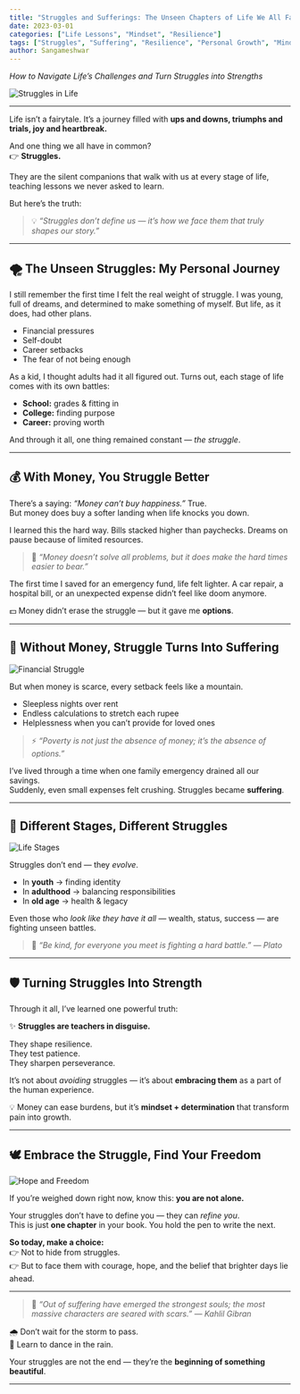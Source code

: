 ```yaml
---
title: "Struggles and Sufferings: The Unseen Chapters of Life We All Face"
date: 2023-03-01
categories: ["Life Lessons", "Mindset", "Resilience"]
tags: ["Struggles", "Suffering", "Resilience", "Personal Growth", "Mindset", "Life Journey"]
author: Sangameshwar
---
```



*How to Navigate Life’s Challenges and Turn Struggles into Strengths*

![Struggles in Life](https://cdn-images-1.medium.com/max/800/1*k1t5f0hopgLAUBDdpJfIhA.png)

---

Life isn’t a fairytale. It’s a journey filled with **ups and downs, triumphs and trials, joy and heartbreak.**

And one thing we all have in common?  
👉 **Struggles.**

They are the silent companions that walk with us at every stage of life, teaching lessons we never asked to learn.

But here’s the truth:

> 💡 *“Struggles don’t define us — it’s how we face them that truly shapes our story.”*

---

## 🌪️ The Unseen Struggles: My Personal Journey

I still remember the first time I felt the real weight of struggle. I was young, full of dreams, and determined to make something of myself. But life, as it does, had other plans.

- Financial pressures
- Self-doubt
- Career setbacks
- The fear of not being enough

As a kid, I thought adults had it all figured out. Turns out, each stage of life comes with its own battles:

- **School:** grades & fitting in
- **College:** finding purpose
- **Career:** proving worth

And through it all, one thing remained constant — *the struggle*.

---

## 💰 With Money, You Struggle Better

There’s a saying: *“Money can’t buy happiness.”* True.  
But money does buy a softer landing when life knocks you down.

I learned this the hard way. Bills stacked higher than paychecks. Dreams on pause because of limited resources.

> 💭 *“Money doesn’t solve all problems, but it does make the hard times easier to bear.”*

The first time I saved for an emergency fund, life felt lighter. A car repair, a hospital bill, or an unexpected expense didn’t feel like doom anymore.

💵 Money didn’t erase the struggle — but it gave me **options**.

---

## 🚫 Without Money, Struggle Turns Into Suffering

![Financial Struggle](https://cdn-images-1.medium.com/max/800/1*SnEx6QaRoMwqCtRtvtCPCw.png)

But when money is scarce, every setback feels like a mountain.

- Sleepless nights over rent
- Endless calculations to stretch each rupee
- Helplessness when you can’t provide for loved ones

> ⚡ *“Poverty is not just the absence of money; it’s the absence of options.”*

I’ve lived through a time when one family emergency drained all our savings.  
Suddenly, even small expenses felt crushing. Struggles became **suffering**.

---

## 🔄 Different Stages, Different Struggles

![Life Stages](https://cdn-images-1.medium.com/max/800/1*0-cdIdHw40Dmc_5xZ9OssA.png)

Struggles don’t end — they *evolve*.

- In **youth** → finding identity
- In **adulthood** → balancing responsibilities
- In **old age** → health & legacy

Even those who *look like they have it all* — wealth, status, success — are fighting unseen battles.

> 🌱 *“Be kind, for everyone you meet is fighting a hard battle.” — Plato*

---

## 🛡️ Turning Struggles Into Strength

Through it all, I’ve learned one powerful truth:

✨ **Struggles are teachers in disguise.**

They shape resilience.  
They test patience.  
They sharpen perseverance.

It’s not about *avoiding* struggles — it’s about **embracing them** as a part of the human experience.

💡 Money can ease burdens, but it’s **mindset + determination** that transform pain into growth.

---

## 🕊️ Embrace the Struggle, Find Your Freedom

![Hope and Freedom](https://cdn-images-1.medium.com/max/800/0*GEQlrcowTKp_ymZ4)

If you’re weighed down right now, know this: **you are not alone.**

Your struggles don’t have to define you — they can *refine you*.  
This is just **one chapter** in your book. You hold the pen to write the next.

**So today, make a choice:**  
👉 Not to hide from struggles.  
👉 But to face them with courage, hope, and the belief that brighter days lie ahead.

---

> 🌟 *“Out of suffering have emerged the strongest souls; the most massive characters are seared with scars.” — Kahlil Gibran*

🌧️ Don’t wait for the storm to pass.  
💃 Learn to dance in the rain.

Your struggles are not the end — they’re the **beginning of something beautiful**.

---
